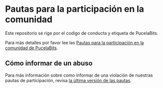 # Pautas para la participación en la comunidad

Este repositorio se rige por el codigo de conducta y etiqueta de PucelaBits.

Para más detalles por favor lee las [Pautas para la participación en la comunidad de PucelaBits](https://pucelabits.org/pautas-participacion/).

## Cómo informar de un abuso
Para más información sobre como informar de una violación de nuestras pautas de participación, revisa [la última versión de las pautas](https://pucelabits.org/pautas-participacion/).
